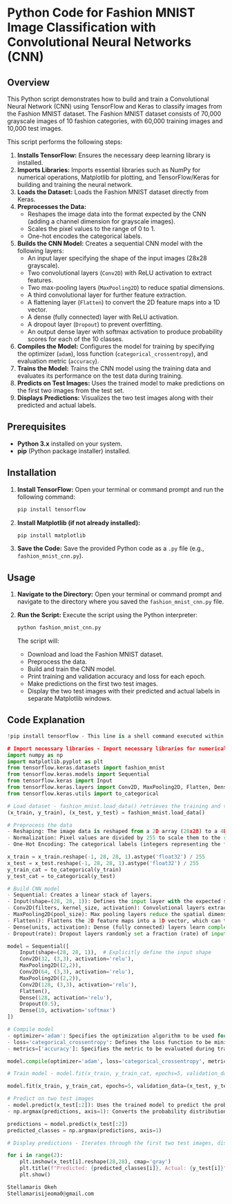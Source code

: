 # Python Code for Fashion MNIST Image Classification with Convolutional Neural Networks (CNN)

## Overview

This Python script demonstrates how to build and train a Convolutional Neural Network (CNN) using TensorFlow and Keras to classify images from the Fashion MNIST dataset. The Fashion MNIST dataset consists of 70,000 grayscale images of 10 fashion categories, with 60,000 training images and 10,000 test images.

This script performs the following steps:

1.  **Installs TensorFlow:** Ensures the necessary deep learning library is installed.
2.  **Imports Libraries:** Imports essential libraries such as NumPy for numerical operations, Matplotlib for plotting, and TensorFlow/Keras for building and training the neural network.
3.  **Loads the Dataset:** Loads the Fashion MNIST dataset directly from Keras.
4.  **Preprocesses the Data:**
    * Reshapes the image data into the format expected by the CNN (adding a channel dimension for grayscale images).
    * Scales the pixel values to the range of 0 to 1.
    * One-hot encodes the categorical labels.
5.  **Builds the CNN Model:** Creates a sequential CNN model with the following layers:
    * An input layer specifying the shape of the input images (28x28 grayscale).
    * Two convolutional layers (`Conv2D`) with ReLU activation to extract features.
    * Two max-pooling layers (`MaxPooling2D`) to reduce spatial dimensions.
    * A third convolutional layer for further feature extraction.
    * A flattening layer (`Flatten`) to convert the 2D feature maps into a 1D vector.
    * A dense (fully connected) layer with ReLU activation.
    * A dropout layer (`Dropout`) to prevent overfitting.
    * An output dense layer with softmax activation to produce probability scores for each of the 10 classes.
6.  **Compiles the Model:** Configures the model for training by specifying the optimizer (`adam`), loss function (`categorical_crossentropy`), and evaluation metric (`accuracy`).
7.  **Trains the Model:** Trains the CNN model using the training data and evaluates its performance on the test data during training.
8.  **Predicts on Test Images:** Uses the trained model to make predictions on the first two images from the test set.
9.  **Displays Predictions:** Visualizes the two test images along with their predicted and actual labels.

## Prerequisites

* **Python 3.x** installed on your system.
* **pip** (Python package installer) installed.

## Installation

1.  **Install TensorFlow:**
    Open your terminal or command prompt and run the following command:
    ```bash
    pip install tensorflow
    ```
2.  **Install Matplotlib (if not already installed):**
    ```bash
    pip install matplotlib
    ```
3.  **Save the Code:**
    Save the provided Python code as a `.py` file (e.g., `fashion_mnist_cnn.py`).

## Usage

1.  **Navigate to the Directory:**
    Open your terminal or command prompt and navigate to the directory where you saved the `fashion_mnist_cnn.py` file.

2.  **Run the Script:**
    Execute the script using the Python interpreter:
    ```bash
    python fashion_mnist_cnn.py
    ```

    The script will:
    * Download and load the Fashion MNIST dataset.
    * Preprocess the data.
    * Build and train the CNN model.
    * Print training and validation accuracy and loss for each epoch.
    * Make predictions on the first two test images.
    * Display the two test images with their predicted and actual labels in separate Matplotlib windows.

## Code Explanation

```python
!pip install tensorflow - This line is a shell command executed within the Python environment to install the TensorFlow library if it's not already present.

# Import necessary libraries - Import necessary libraries for numerical computation (numpy), plotting (matplotlib.pyplot), dataset loading and model building (tensorflow.keras).
import numpy as np
import matplotlib.pyplot as plt
from tensorflow.keras.datasets import fashion_mnist
from tensorflow.keras.models import Sequential
from tensorflow.keras import Input
from tensorflow.keras.layers import Conv2D, MaxPooling2D, Flatten, Dense, Dropout
from tensorflow.keras.utils import to_categorical

# Load dataset - fashion_mnist.load_data() retrieves the training and testing sets of the Fashion MNIST dataset as NumPy arrays.
(x_train, y_train), (x_test, y_test) = fashion_mnist.load_data()

# Preprocess the data
- Reshaping: The image data is reshaped from a 2D array (28x28) to a 4D array (number of samples, height, width, number of channels). For grayscale images, the number of channels is 1.
- Normalization: Pixel values are divided by 255 to scale them to the range [0, 1], which helps in faster and more stable training.
- One-Hot Encoding: The categorical labels (integers representing the fashion categories) are converted into a binary matrix format using to_categorical. This is required for the categorical_crossentropy loss function.

x_train = x_train.reshape(-1, 28, 28, 1).astype('float32') / 255
x_test = x_test.reshape(-1, 28, 28, 1).astype('float32') / 255
y_train_cat = to_categorical(y_train)
y_test_cat = to_categorical(y_test)

# Build CNN model
- Sequential: Creates a linear stack of layers.
- Input(shape=(28, 28, 1)): Defines the input layer with the expected shape of each image.
- Conv2D(filters, kernel_size, activation): Convolutional layers extract features from the input images. filters specifies the number of output filters, kernel_size defines the size of the convolutional window, and activation='relu' applies the Rectified Linear Unit activation function.
- MaxPooling2D(pool_size): Max pooling layers reduce the spatial dimensions of the feature maps, making the model more robust to small translations and distortions.   
- Flatten(): Flattens the 2D feature maps into a 1D vector, which can then be fed into fully connected layers.
- Dense(units, activation): Dense (fully connected) layers learn complex relationships between the features. units specifies the number of neurons in the layer. The final dense layer has 10 units (one for each fashion category) and uses the softmax activation function to output probability distributions over the classes.
- Dropout(rate): Dropout layers randomly set a fraction (rate) of input units to 0 during training, which helps to prevent overfitting.

model = Sequential([
    Input(shape=(28, 28, 1)),  # Explicitly define the input shape
    Conv2D(32, (3,3), activation='relu'),
    MaxPooling2D((2,2)),
    Conv2D(64, (3,3), activation='relu'),
    MaxPooling2D((2,2)),
    Conv2D(128, (3,3), activation='relu'),
    Flatten(),
    Dense(128, activation='relu'),
    Dropout(0.5),
    Dense(10, activation='softmax')
])

# Compile model
- optimizer='adam': Specifies the optimization algorithm to be used for training (Adam is a popular and efficient optimizer).
- loss='categorical_crossentropy': Defines the loss function to be minimized during training (suitable for multi-class classification with one-hot encoded labels).
- metrics=['accuracy']: Specifies the metric to be evaluated during training and testing.

model.compile(optimizer='adam', loss='categorical_crossentropy', metrics=['accuracy'])

# Train model - model.fit(x_train, y_train_cat, epochs=5, validation_data=(x_test, y_test_cat)): Trains the model on the training data for a specified number of epochs. The validation_data argument allows monitoring the model's performance on the test set during training.

model.fit(x_train, y_train_cat, epochs=5, validation_data=(x_test, y_test_cat))

# Predict on two test images
- model.predict(x_test[:2]): Uses the trained model to predict the probabilities for each class for the first two images in the test set.
- np.argmax(predictions, axis=1): Converts the probability distributions into class labels by selecting the class with the highest probability.

predictions = model.predict(x_test[:2])
predicted_classes = np.argmax(predictions, axis=1)

# Display predictions - Iterates through the first two test images, displays them using matplotlib.pyplot.imshow, and prints the predicted and actual labels as the title of each plot.

for i in range(2):
    plt.imshow(x_test[i].reshape(28,28), cmap='gray')
    plt.title(f"Predicted: {predicted_classes[i]}, Actual: {y_test[i]}")
    plt.show()

Stellamaris Okeh
Stellamarisijeoma0@gmail.com
